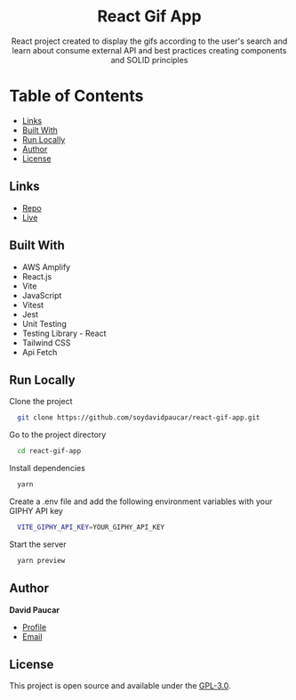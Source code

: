 <h1 align="center">React Gif App</h1>

<p align="center">React project created to display the gifs according to the user's search and learn about consume external API and best practices creating components and SOLID principles</p>

# Table of Contents

- [Links](#links)
- [Built With](#built-with)
- [Run Locally](#run-locally)
- [Author](#author)
- [License](#license)

## Links

- [Repo](https://github.com/soydavidpaucar/react-gif-app "GitHub Repo")
- [Live](https://gifapp.davidpaucar.com "Live")

## Built With

- AWS Amplify
- React.js
- Vite
- JavaScript
- Vitest
- Jest
- Unit Testing
- Testing Library - React
- Tailwind CSS
- Api Fetch

## Run Locally

Clone the project

```bash
  git clone https://github.com/soydavidpaucar/react-gif-app.git
```

Go to the project directory

```bash
  cd react-gif-app
```

Install dependencies

```bash
  yarn
```

Create a .env file and add the following environment variables with your GIPHY API key

```bash
  VITE_GIPHY_API_KEY=YOUR_GIPHY_API_KEY
```

Start the server

```bash
  yarn preview
```

## Author

**David Paucar**

- [Profile](https://github.com/soydavidpaucar "David Paucar")
- [Email](mailto:soydavidpaucar@gmail.com "Hi!")

## License

This project is open source and available under the [GPL-3.0](LICENSE).